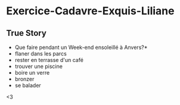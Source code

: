 # Exercice-Cadavre-Exquis-Liliane
## True Story
* Que faire pendant un Week-end ensoleillé à Anvers?*
* flaner dans les parcs
* rester en terrasse d'un café
* trouver une piscine  
* boire un verre
* bronzer
* se balader


<3


